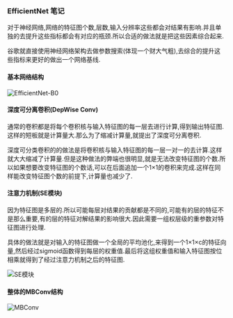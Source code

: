 ### EfficientNet 笔记

对于神经网络,网络的特征图个数,层数,输入分辨率这些都会对结果有影响.并且单独的去提升这些指标都会有对应的瓶颈.所以合适的做法就是把这些因素综合起来.

谷歌就直接使用神经网络架构去做参数搜索(体现一个财大气粗),去综合的提升这些指标来更好的做出一个网络基线.

#### 基本网络结构

![EfficientNet-B0](https://user-images.githubusercontent.com/28779173/199876569-d9498808-76e2-4f73-a2c7-0f2d15197e37.png)

#### 深度可分离卷积(DepWise Conv)

通常的卷积都是将每个卷积核与输入特征图的每一层去进行计算,得到输出特征图.这样的短板就是计算量大.那么为了缩减计算量,就提出了深度可分离卷积.

深度可分类卷积的的做法是将卷积核与输入特征图的每一层一对一的去计算.这样就大大缩减了计算量.但是这种做法的弊端也很明显,就是无法改变特征图的个数.所以如果想要改变特征图的个数话,可以在后面追加一个1×1的卷积来完成.这样在同样能改变特征图个数的前提下,计算量也减少了.

#### 注意力机制(SE模块)

因为特征图是多层的.所以可能每层对结果的贡献都是不同的,可能有的层的特征不是那么重要,有的层的特征对解结果的影响很大.因此需要一组权层级的重参数对特征图进行处理.

具体的做法就是对输入的特征图做一个全局的平均池化,来得到一个1×1×c的特征向量,然后经过sigmoid函数得到每层的权重值.最后将这组权重值和输入特征图按位相乘就得到了经过注意力机制之后的特征图.

![SE模块](https://user-images.githubusercontent.com/28779173/199904409-3202eced-1bb8-4b39-b2bc-33ee04a46ae1.png)

#### 整体的MBConv结构

![MBConv](https://user-images.githubusercontent.com/28779173/199904699-fc21be11-139e-4db6-8a44-308462d52bfb.png)

